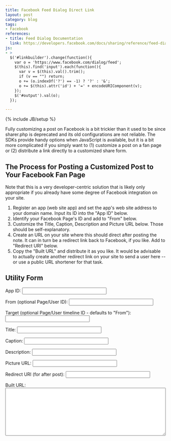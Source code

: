 ```yaml
---
title: Facebook Feed Dialog Direct Link
layout: post
category: blog
tags:
- Facebook
references:
- title: Feed Dialog Documentation
  link: https://developers.facebook.com/docs/sharing/reference/feed-dialog/v2.5
js:
- >
  $('#linkbuilder').change(function(){ 
    var o = 'https://www.facebook.com/dialog/feed';
    $(this).find('input').each(function(){
      var v = $(this).val().trim();
      if (v == "") return;
      o += (o.indexOf('?') == -1) ? '?' : '&';
      o += $(this).attr('id') + '=' + encodeURIComponent(v);
    });
    $('#output').val(o);
  });

---
```

{% include JB/setup %}

Fully customizing a post on Facebook is a bit trickier than it used to be since sharer.php is deprecated and its old configurations are not reliable.
The SDKs provide handy options when JavaScript is available, but it is a bit more complicated if you simply want to (1) customize a post on a fan page or (2) distribute a link directly to a customized share form.

## The Process for Posting a Customized Post to Your Facebook Fan Page

Note that this is a very developer-centric solution that is likely only appropriate if you already have some degree of Facebook integration on your site.

1. Register an app (web site app) and set the app's web site address to your domain name. Input its ID into the "App ID" below.
1. Identify your Facebook Page's ID and add to "From" below.
1. Customize the Title, Caption, Description and Picture URL below. Those should be self-explanatory.
1. Create an URL on your site where this should direct after posting the note. It can in turn be a redirect link back to Facebook, if you like. Add to "Redirect URI" below.
1. Copy the "Built URL" and distribute it as you like. It would be advisable to actually create another redirect link on your site to send a user here -- or use a public URL shortener for that task.

## Utility Form

<form id="linkbuilder">
<p>App ID: <input id="app_id" type="text" size="30" /></p>
<p>From (optional Page/User ID): <input id="from" type="text" size="30" /></p>
<p>Target (optional Page/User timeline ID - defaults to "From"): <input id="to" type="text" size="30" /></p>
<p>Title: <input id="name" type="text" size="30" /></p>
<p>Caption: <input id="caption" type="text" size="30" /></p>
<p>Description: <input id="description" type="text" size="30" /></p>
<p>Picture URL: <input id="picture" type="text" size="30" /></p>
<p>Redirect URI (for after post): <input id="redirect_uri" type="text" size="30" /></p>
<p>Built URL: <textarea id="output" style="height:150px;width:100%"></textarea></p>
</form>
